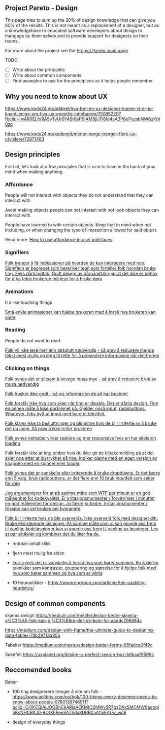## Project Pareto - Design

This page tries to sum up the 20% of design knowledge that can give you 80% of the results. This is not meant as a replacement of a designer, but as a knowledgebase to educated software developers about design to mangage by them selves and to provide support for designers on their teams.

For more about the project see the [Project Pareto main page](./projects/pareto/)

TODO

- [ ] Write about the principles
- [ ] Write about common components
- [ ] Find axamples to use for the principlces as it helps people remember.

## Why you need to know about UX 
https://www.kode24.no/artikkel/hva-bor-en-ux-designer-kunne-vi-er-jo-knapt-enige-om-hva-ux-egentlig-innebaerer/75095220?fbclid=IwAR0ELfx1iA5vTvUr0Y4Sr8sP9IAM9jlJFi8Io4sA3P6ePyzsbNW6zKbl0zo

https://www.kode24.no/kodenytt/mener-norge-trenger-flere-ux-utviklere/72871483

## Design principles

First of, lets look at a few principles that is nice to have in the back of your mind when making anything.


### Affordance

People will not interact with objects they do not understand that they can interact with.

Avoid making objects people can not interact with not look objects they can interact with. 

People have learned to with certain objects. Keep that in mind when not including, or when changing the type of interaction allowed for said object.

Read more: [How to use affordance in user interfaces](https://uxplanet.org/ux-design-glossary-how-to-use-affordances-in-user-interfaces-393c8e9686e4)

### Signifiers

[Folk trenger å få indikasjoner på hvordan de kan interagere med noe. Signifiers er begrepet som beskriver tegn som forteller folk hvordan bruke ting. Feks dårhåndtak.](https://careerfoundry.com/en/blog/ux-design/affordances-signifiers-feedback/) [Godt design av dårhåndtak gjør at det ikke er behov for å ha tekst brukeren må lese for å bruke døra](https://www.istockphoto.com/vector/flat-modern-white-push-and-pull-icon-on-blue-background-gm1264356084-370292678)


### Animations

It s like touching things

[Små enkle animasjoner kan hjelpe brukeren med å forså hva brukeren kan gjøre](https://blogg.bekk.no/animasjoner-som-hjelper-brukeren-9bf930ba9617)

### Reading
People do not want to read

[Folk vil ikke lese mer enn absolutt nødvendig - så prøv å redusere menge tekst mest mulig og legg til rette for å presentere informasjon når det trengs](https://www.joelonsoftware.com/2000/04/26/designing-for-people-who-have-better-things-to-do-with-their-lives/)


### Clicking on things
[Folk synes det er slitsom å bevege musa mye - så prøv å redusere bruk av musa nødvendig](https://www.joelonsoftware.com/2000/04/27/designing-for-people-who-have-better-things-to-do-with-their-lives-part-two/)


[Folk husker ikke godt - så vis informasjon de alt har bestemt](https://www.joelonsoftware.com/2000/05/08/designing-for-people-who-have-better-things-to-do-with-their-lives-part-three/)


[Folk forstår ikke hva som skjer når ting er disabla. Det er dårlig design. Finn en annen måte å løse porblemet på. Gjelder også input, radiobuttons. Whatever. feks bytt ut input med bare et tekstfelt. ](https://uxplanet.org/disabled-buttons-in-user-interface-4dafda3e6fe7)


[Folk klarer ikke ta besluttninger og blir slitne hvis de blir irriterte av å bruke det du lager. Så prøv å ikke irriter brukeren](https://www.interaction-design.org/literature/article/how-to-prevent-negative-emotions-in-the-user-experience-of-your-product)


[Folk synes nettsider virker raskere og mer responsive hvis en har skeleton loading](https://uxdesign.cc/what-you-should-know-about-skeleton-screens-a820c45a571a)


[Folk forstår ikke at ting jobber hvis du ikke gir de tilbakemelding på at det skjer noe etter at du trykker på noe. Indiker gjerne med en egen versjon av knappen med en spinner eller loader](https://uxmovement.medium.com/when-you-need-to-show-a-buttons-loading-state-41fc4d5e3c65)


[Folk synes det er vanskelig eller irriterende å bruke dropdowns. Er det færre enn 5 valg. bruk radiobuttons. er det flere enn 10 bruk inputfelt som søker for deg](https://baymard.com/blog/drop-down-usability)


[Jeg argumenterer for at på samme måte som WTF per minutt er en god måleenhet for kodekvalitet. Er irritasjonsmomenter / forvirringer i minuttet en god måleenhet for design. Jo færre jo bedre. Irritasjonsmomenter / friksjon kan vel brukes om hverandre](http://reviewthecode.blogspot.com/2016/01/wtf-per-minute-actual-measurement-for.html)


[Folk blir irriterte hvis de blir overvelda. Ikke overveld folk med designet ditt. Bruke eksisterende løsninger. På samme måte som vi kan google oss frem til vanlige kodeløsninger kan vi google oss frem til vanlige ux løsninger. Les et par artikkler og kombiner det du liker fra de. ](https://uxplanet.org/5-ways-to-stop-cognitive-overload-from-killing-your-ux-4acbd7ee96d9)

- reduser antall klikk

- fjern mest mulig fra siden

- [Folk synes det er vanskelig å forstå hva som hører sammen. Bruk derfor teknikker som kontraster, gruppering og størrelse for å hjelpe folk med hva som hører sammen og hva som er viktig](https://www.nngroup.com/articles/visual-hierarchy-ux-definition/#:~:text=Summary%3A%20A%20clear%20visual%20hierarchy,contrast%2C%20scale%2C%20and%20grouping.)


- 10 heurustikker - https://www.nngroup.com/articles/ten-usability-heuristics/


## Design of common components 

skjema design
https://medium.com/netlife/design-bedre-skjema-s%C3%A5-folk-kan-gj%C3%B8re-det-de-kom-for-aaddc706684c

https://medium.com/design-with-figma/the-ultimate-guide-to-designing-data-tables-7db29713a85a

Tabeller
https://medium.com/nextux/design-better-forms-96fadca0f49c

Søkefelt
https://uxplanet.org/design-a-perfect-search-box-b6baaf9599c

## Reccomended books

Bøker
- 100 ting designerere trenger å vite om folk - https://www.adlibris.com/no/bok/100-things-every-designer-needs-to-know-about-people-9780136746911?gclid=Cj0KCQiAjJOQBhCkARIsAEKMtO2MWv5R7bzDXxSMOMW6aobploKsNHCBKJ0-8OtXFReeSA7Sdx8DRB0aAt1xEALw_wcB

- design of everyday things